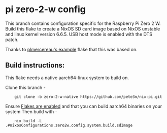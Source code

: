 # pi zero-2-w config
This branch contains configuration specific for the Raspberry Pi Zero 2 W. 
Build this flake to create a NixOS SD card image based on NixOS unstable and
linux kernel version 6.6.5. USB host mode is enabled with the DTS patch.

Thanks to [plmercereau's example](https://github.com/plmercereau/nixos-pi-zero-2)
flake that this was based on.

## Build instructions:
This flake needs a native aarch64-linux system to build on.

Clone this branch -
```
    git clone -b zero-2-w-native https://github.com/pete3n/nix-pi.git
```
Ensure [Flakes are enabled](https://nixos.wiki/wiki/Flakes) and that you can build aarch64 binaries on your system
Then build with -
```
    nix build -L .#nixosConfigurations.zero2w.config.system.build.sdImage
```
